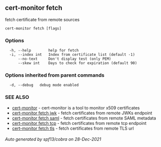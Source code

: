 ## cert-monitor fetch

fetch certificate from remote sources

```
cert-monitor fetch [flags]
```

### Options

```
  -h, --help        help for fetch
  -i, --index int   Index from certificate list (default -1)
      --no-text     Don't display test (only PEM)
      --skew int    Days to check for expiration (default 90)
```

### Options inherited from parent commands

```
  -d, --debug   debug mode enabled
```

### SEE ALSO

* [cert-monitor](cert-monitor.md)	 - cert-monitor is a tool to monitor x509 certificates
* [cert-monitor fetch jwk](cert-monitor_fetch_jwk.md)	 - fetch certificates from remote JWKs endpoint
* [cert-monitor fetch saml](cert-monitor_fetch_saml.md)	 - fetch certificates from remote SAML metadata
* [cert-monitor fetch tcp](cert-monitor_fetch_tcp.md)	 - fetch certificates from remote tcp endpoint
* [cert-monitor fetch tls](cert-monitor_fetch_tls.md)	 - fetch certificates from remote TLS url

###### Auto generated by spf13/cobra on 28-Dec-2021
